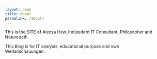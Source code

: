 ```yaml
---
layout: page
title: About
permalink: /about/
---
```


This is the SITE of Alecsa Hew, Indipedent IT Consultant, Philosopher and Naturopath. 

This Blog is for IT analysis, educational purpose and own Weltanschauungen.
